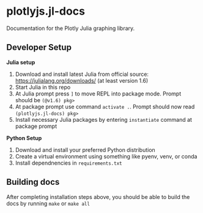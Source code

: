 # plotlyjs.jl-docs

Documentation for the Plotly Julia graphing library.

## Developer Setup


**Julia setup**

1. Download and install latest Julia from official source: https://julialang.org/downloads/ (at least version 1.6)
2. Start Julia in this repo
3. At Julia prompt press `]` to move REPL into package mode. Prompt should be `(@v1.6) pkg>`
4. At package prompt use command `activate .`. Prompt should now read `(plotlyjs.jl-docs) pkg>`
5. Install necessary Julia packages by entering `instantiate` command at package prompt

**Python Setup**

1. Download and install your preferred Python distribution
2. Create a virtual environment using something like pyenv, venv, or conda
3. Install dependnencies in `requirements.txt`


## Building docs

After completing installation steps above, you should be able to build the docs by running `make` or `make all`



